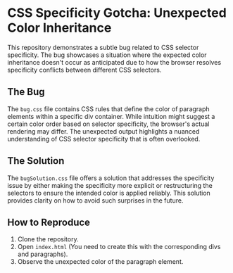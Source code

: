 # CSS Specificity Gotcha: Unexpected Color Inheritance

This repository demonstrates a subtle bug related to CSS selector specificity.  The bug showcases a situation where the expected color inheritance doesn't occur as anticipated due to how the browser resolves specificity conflicts between different CSS selectors.

## The Bug

The `bug.css` file contains CSS rules that define the color of paragraph elements within a specific div container.  While intuition might suggest a certain color order based on selector specificity, the browser's actual rendering may differ. The unexpected output highlights a nuanced understanding of CSS selector specificity that is often overlooked.

## The Solution

The `bugSolution.css` file offers a solution that addresses the specificity issue by either making the specificity more explicit or restructuring the selectors to ensure the intended color is applied reliably.  This solution provides clarity on how to avoid such surprises in the future.

## How to Reproduce

1. Clone the repository.
2. Open `index.html` (You need to create this with the corresponding divs and paragraphs).
3. Observe the unexpected color of the paragraph element.